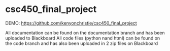 # csc450_final_project

DEMO:  https://github.com/kenyonchristie/csc450_final_project

All documentation can be found on the documentation branch and has been uploaded to Blackboard
All code files (python nand html) can be found on the code branch and has also been uploaded in 2 zip files on Blackboard
